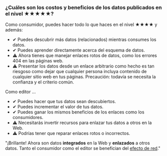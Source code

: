 ### ¿Cu&aacute;les son los costos y beneficios de los datos publicados en el nivel <span class="stars-inline">&#x2605;&#x2605;&#x2605;&#x2605;&#x2605;</span>?

Como consumidor, puedes hacer todo lo que haces en el nivel <span class="stars-inline">&#x2605;&#x2605;&#x2605;&#x2605;</span> y adem&aacute;s:

- &#10004; Puedes descubrir m&aacute;s datos (relacionados) mientras consumes los datos.
- &#10004; Puedes aprender directamente acerca del esquema de datos.
- &#9888; Ahora tienes que manejar enlaces rotos de datos, como los errores 404 en las p&aacute;ginas web.
- &#9888; Presentar los datos desde un enlace arbitrario como hecho es tan riesgoso como dejar que cualquier persona incluya contenido de cualquier sitio web en tus p&aacute;ginas. Precauci&oacute;n: todav&iacute;a se necesita la confianza y el criterio com&uacute;n.

Como editor &hellip;

- &#10004; Puedes hacer que tus datos sean descubiertos.
- &#10004; Puedes incrementar el valor de tus datos.
- &#10004; Puedes ganar los mismos beneficios de los enlaces como los consumidores.
- &#9888; Necesitar&aacute;s invertir recursos para enlazar tus datos a otros en la Web.
- &#9888; Podr&iacute;as tener que reparar enlaces rotos o incorrectos.

"¡Brillante! Ahora son datos **integrados** en la Web y **enlazados** a otros datos. Tanto el consumidor como el editor se benefician del [efecto de red](http://en.wikipedia.org/wiki/Network_effect "Network effect - Wikipedia, the free encyclopedia")."
